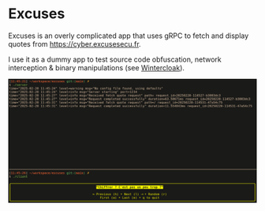 # Excuses
Excuses is an overly complicated app that uses gRPC to fetch and display quotes from https://cyber.excusesecu.fr.

I use it as a dummy app to test source code obfuscation, network interception & binary manipulations (see [Wintercloak](https://github.com/ma111e/wintercloak)).

<img src="https://raw.githubusercontent.com/ma111e/excuses/master/readme/preview.png" />
